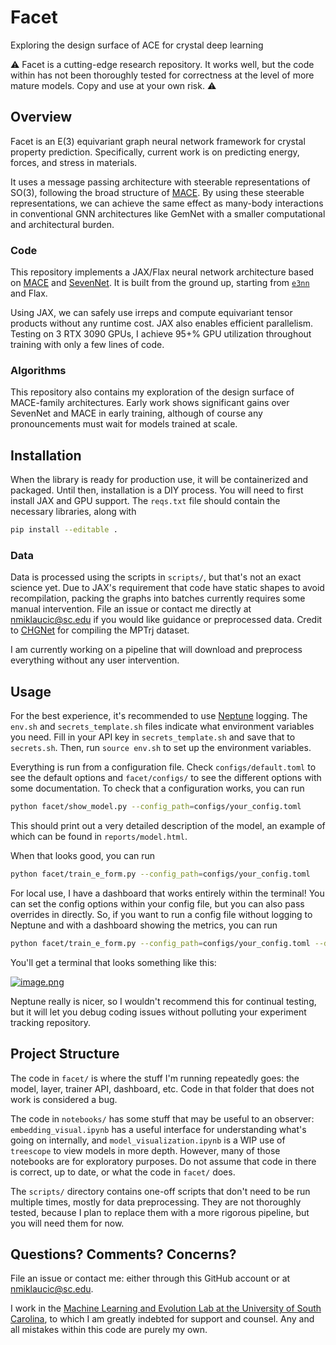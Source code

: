 # Facet
Exploring the design surface of ACE for crystal deep learning

⚠️ Facet is a cutting-edge research repository. It works well, but the code within has not been
thoroughly tested for correctness at the level of more mature models. Copy and use at your own risk.
⚠️

## Overview
Facet is an E(3) equivariant graph neural network framework for crystal property prediction.
Specifically, current work is on predicting energy, forces, and stress in materials. 

It uses a message passing architecture with steerable representations of SO(3), following the broad
structure of [MACE](https://arxiv.org/abs/2206.07697). By using these steerable representations, we
can achieve the same effect as many-body interactions in conventional GNN architectures like GemNet
with a smaller computational and architectural burden.

### Code
This repository implements a JAX/Flax neural network architecture based on
[MACE](https://github.com/ACEsuit/mace) and [SevenNet](https://github.com/MDIL-SNU/SevenNet). It is
built from the ground up, starting from [`e3nn`](https://github.com/e3nn/e3nn-jax) and Flax. 

Using JAX, we can safely use irreps and compute equivariant tensor products without any runtime
cost. JAX also enables efficient parallelism. Testing on 3 RTX 3090 GPUs, I achieve 95+% GPU
utilization throughout training with only a few lines of code.

### Algorithms
This repository also contains my exploration of the design surface of MACE-family architectures.
Early work shows significant gains over SevenNet and MACE in early training, although of course any
pronouncements must wait for models trained at scale. 

## Installation

When the library is ready for production use, it will be containerized and packaged. Until then,
installation is a DIY process. You will need to first install JAX and GPU support. The `reqs.txt`
file should contain the necessary libraries, along with 

```bash
pip install --editable .
```

### Data

Data is processed using the scripts in `scripts/`, but that's not an exact science yet. Due to
JAX's requirement that code have static shapes to avoid recompilation, packing the graphs into
batches currently requires some manual intervention. File an issue or contact me directly at
[nmiklaucic@sc.edu](mailto:nmiklaucic@sc.edu) if you would like guidance or preprocessed data.
Credit to [CHGNet](https://chgnet.lbl.gov/) for compiling the MPTrj dataset.

I am currently working on a pipeline that will download and preprocess everything without any user
intervention.

## Usage
For the best experience, it's recommended to use [Neptune](https://neptune.ai/) logging. The
`env.sh` and `secrets_template.sh` files indicate what environment variables you need. Fill in your
API key in `secrets_template.sh` and save that to `secrets.sh`. Then, run `source env.sh` to set up
the environment variables.

Everything is run from a configuration file. Check `configs/default.toml` to see the default
options and `facet/configs/` to see the different options with some documentation. To check that a
configuration works, you can run

```bash
python facet/show_model.py --config_path=configs/your_config.toml
```

This should print out a very detailed description of the model, an example of which can be found in
`reports/model.html`. 

When that looks good, you can run 

```bash
python facet/train_e_form.py --config_path=configs/your_config.toml
```

For local use, I have a dashboard that works entirely within the terminal! You can set the config
options within your config file, but you can also pass overrides in directly. So, if you want to run
a config file without logging to Neptune and with a dashboard showing the metrics, you can run

```bash
python facet/train_e_form.py --config_path=configs/your_config.toml --display=dashboard --debug_mode=true
```

You'll get a terminal that looks something like this: 

[![image.png](https://i.postimg.cc/QCzLX3x4/image.png)](https://postimg.cc/BP27gRFH)

Neptune really is nicer, so I wouldn't recommend this for continual testing, but it will let you
debug coding issues without polluting your experiment tracking repository.

## Project Structure
The code in `facet/` is where the stuff I'm running repeatedly goes: the model, layer, trainer API,
dashboard, etc. Code in that folder that does not work is considered a bug.

The code in `notebooks/` has some stuff that may be useful to an observer: `embedding_visual.ipynb`
has a useful interface for understanding what's going on internally, and `model_visualization.ipynb`
is a WIP use of `treescope` to view models in more depth. However, many of those notebooks are for
exploratory purposes. Do not assume that code in there is correct, up to date, or what the code in
`facet/` does.

The `scripts/` directory contains one-off scripts that don't need to be run multiple times, mostly
for data preprocessing. They are not thoroughly tested, because I plan to replace them with a more
rigorous pipeline, but you will need them for now.

## Questions? Comments? Concerns?
File an issue or contact me: either through this GitHub account or at
[nmiklaucic@sc.edu](mailto:nmiklaucic@sc.edu).

I work in the [Machine Learning and Evolution Lab at the University of South
Carolina](https://github.com/usccolumbia), to which I am greatly indebted for support and counsel.
Any and all mistakes within this code are purely my own.